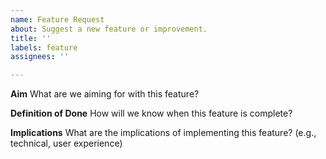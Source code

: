 ```yaml
---
name: Feature Request
about: Suggest a new feature or improvement.
title: ''
labels: feature
assignees: ''

---
```


**Aim**
What are we aiming for with this feature?

**Definition of Done**
How will we know when this feature is complete?

**Implications**
What are the implications of implementing this feature? (e.g., technical, user experience)
